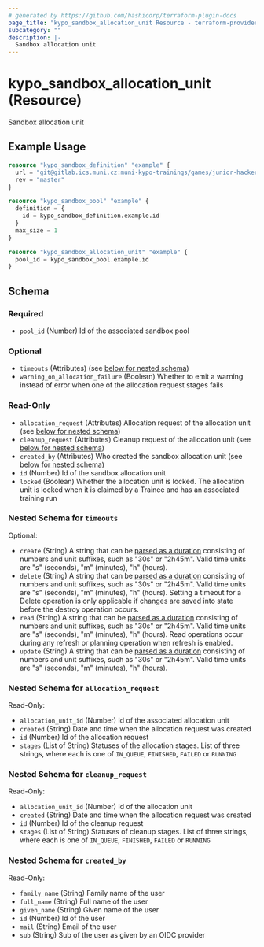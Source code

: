 ```yaml
---
# generated by https://github.com/hashicorp/terraform-plugin-docs
page_title: "kypo_sandbox_allocation_unit Resource - terraform-provider-kypo"
subcategory: ""
description: |-
  Sandbox allocation unit
---
```


# kypo_sandbox_allocation_unit (Resource)

Sandbox allocation unit

## Example Usage

```terraform
resource "kypo_sandbox_definition" "example" {
  url = "git@gitlab.ics.muni.cz:muni-kypo-trainings/games/junior-hacker.git"
  rev = "master"
}

resource "kypo_sandbox_pool" "example" {
  definition = {
    id = kypo_sandbox_definition.example.id
  }
  max_size = 1
}

resource "kypo_sandbox_allocation_unit" "example" {
  pool_id = kypo_sandbox_pool.example.id
}
```

<!-- schema generated by tfplugindocs -->
## Schema

### Required

- `pool_id` (Number) Id of the associated sandbox pool

### Optional

- `timeouts` (Attributes) (see [below for nested schema](#nestedatt--timeouts))
- `warning_on_allocation_failure` (Boolean) Whether to emit a warning instead of error when one of the allocation request stages fails

### Read-Only

- `allocation_request` (Attributes) Allocation request of the allocation unit (see [below for nested schema](#nestedatt--allocation_request))
- `cleanup_request` (Attributes) Cleanup request of the allocation unit (see [below for nested schema](#nestedatt--cleanup_request))
- `created_by` (Attributes) Who created the sandbox allocation unit (see [below for nested schema](#nestedatt--created_by))
- `id` (Number) Id of the sandbox allocation unit
- `locked` (Boolean) Whether the allocation unit is locked. The allocation unit is locked when it is claimed by a Trainee and has an associated training run

<a id="nestedatt--timeouts"></a>
### Nested Schema for `timeouts`

Optional:

- `create` (String) A string that can be [parsed as a duration](https://pkg.go.dev/time#ParseDuration) consisting of numbers and unit suffixes, such as "30s" or "2h45m". Valid time units are "s" (seconds), "m" (minutes), "h" (hours).
- `delete` (String) A string that can be [parsed as a duration](https://pkg.go.dev/time#ParseDuration) consisting of numbers and unit suffixes, such as "30s" or "2h45m". Valid time units are "s" (seconds), "m" (minutes), "h" (hours). Setting a timeout for a Delete operation is only applicable if changes are saved into state before the destroy operation occurs.
- `read` (String) A string that can be [parsed as a duration](https://pkg.go.dev/time#ParseDuration) consisting of numbers and unit suffixes, such as "30s" or "2h45m". Valid time units are "s" (seconds), "m" (minutes), "h" (hours). Read operations occur during any refresh or planning operation when refresh is enabled.
- `update` (String) A string that can be [parsed as a duration](https://pkg.go.dev/time#ParseDuration) consisting of numbers and unit suffixes, such as "30s" or "2h45m". Valid time units are "s" (seconds), "m" (minutes), "h" (hours).


<a id="nestedatt--allocation_request"></a>
### Nested Schema for `allocation_request`

Read-Only:

- `allocation_unit_id` (Number) Id of the associated allocation unit
- `created` (String) Date and time when the allocation request was created
- `id` (Number) Id of the allocation request
- `stages` (List of String) Statuses of the allocation stages. List of three strings, where each is one of `IN_QUEUE`, `FINISHED`, `FAILED` or `RUNNING`


<a id="nestedatt--cleanup_request"></a>
### Nested Schema for `cleanup_request`

Read-Only:

- `allocation_unit_id` (Number) Id of the allocation unit
- `created` (String) Date and time when the allocation request was created
- `id` (Number) Id of the cleanup request
- `stages` (List of String) Statuses of cleanup stages. List of three strings, where each is one of `IN_QUEUE`, `FINISHED`, `FAILED` or `RUNNING`


<a id="nestedatt--created_by"></a>
### Nested Schema for `created_by`

Read-Only:

- `family_name` (String) Family name of the user
- `full_name` (String) Full name of the user
- `given_name` (String) Given name of the user
- `id` (Number) Id of the user
- `mail` (String) Email of the user
- `sub` (String) Sub of the user as given by an OIDC provider
